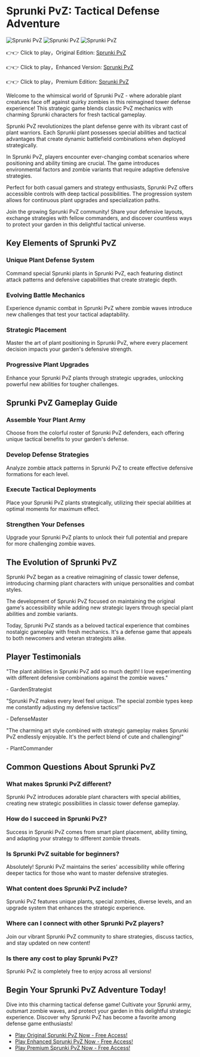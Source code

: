 # Sprunki PvZ: Tactical Defense Adventure

![Sprunki PvZ](https://raw.githubusercontent.com/Sprunki-PvZ-Unblock/.githubrefs/heads/main/sprunki-pvz.png "Sprunki PvZ")
![Sprunki PvZ](https://raw.githubusercontent.com/Sprunki-PvZ-Unblock/.githubrefs/heads/main/sprunki-pvz-2.png "Sprunki PvZ")
![Sprunki PvZ](https://raw.githubusercontent.com/Sprunki-PvZ-Unblock/.githubrefs/heads/main/sprunki-pvz-3.png "Sprunki PvZ")

👉👉 Click to play，Original Edition: [Sprunki PvZ](https://sprunksters.com/sprunki-pvz/ "Sprunki PvZ")

👉👉 Click to play，Enhanced Version: [Sprunki PvZ](https://sprunkiscrunkly.com/sprunki-pvz/ "Sprunki PvZ")

👉👉 Click to play，Premium Edition: [Sprunki PvZ](https://sprunkipyramixed.com/sprunki-pvz/ "Sprunki PvZ")

Welcome to the whimsical world of Sprunki PvZ - where adorable plant creatures face off against quirky zombies in this reimagined tower defense experience! This strategic game blends classic PvZ mechanics with charming Sprunki characters for fresh tactical gameplay.

Sprunki PvZ revolutionizes the plant defense genre with its vibrant cast of plant warriors. Each Sprunki plant possesses special abilities and tactical advantages that create dynamic battlefield combinations when deployed strategically.

In Sprunki PvZ, players encounter ever-changing combat scenarios where positioning and ability timing are crucial. The game introduces environmental factors and zombie variants that require adaptive defensive strategies.

Perfect for both casual gamers and strategy enthusiasts, Sprunki PvZ offers accessible controls with deep tactical possibilities. The progression system allows for continuous plant upgrades and specialization paths.

Join the growing Sprunki PvZ community! Share your defensive layouts, exchange strategies with fellow commanders, and discover countless ways to protect your garden in this delightful tactical universe.

## Key Elements of Sprunki PvZ

### Unique Plant Defense System

Command special Sprunki plants in Sprunki PvZ, each featuring distinct attack patterns and defensive capabilities that create strategic depth.

### Evolving Battle Mechanics

Experience dynamic combat in Sprunki PvZ where zombie waves introduce new challenges that test your tactical adaptability.

### Strategic Placement

Master the art of plant positioning in Sprunki PvZ, where every placement decision impacts your garden's defensive strength.

### Progressive Plant Upgrades

Enhance your Sprunki PvZ plants through strategic upgrades, unlocking powerful new abilities for tougher challenges.

## Sprunki PvZ Gameplay Guide

### Assemble Your Plant Army

Choose from the colorful roster of Sprunki PvZ defenders, each offering unique tactical benefits to your garden's defense.

### Develop Defense Strategies

Analyze zombie attack patterns in Sprunki PvZ to create effective defensive formations for each level.

### Execute Tactical Deployments

Place your Sprunki PvZ plants strategically, utilizing their special abilities at optimal moments for maximum effect.

### Strengthen Your Defenses

Upgrade your Sprunki PvZ plants to unlock their full potential and prepare for more challenging zombie waves.

## The Evolution of Sprunki PvZ

Sprunki PvZ began as a creative reimagining of classic tower defense, introducing charming plant characters with unique personalities and combat styles.

The development of Sprunki PvZ focused on maintaining the original game's accessibility while adding new strategic layers through special plant abilities and zombie variants.

Today, Sprunki PvZ stands as a beloved tactical experience that combines nostalgic gameplay with fresh mechanics. It's a defense game that appeals to both newcomers and veteran strategists alike.

## Player Testimonials

"The plant abilities in Sprunki PvZ add so much depth! I love experimenting with different defensive combinations against the zombie waves."

\- GardenStrategist

"Sprunki PvZ makes every level feel unique. The special zombie types keep me constantly adjusting my defensive tactics!"

\- DefenseMaster

"The charming art style combined with strategic gameplay makes Sprunki PvZ endlessly enjoyable. It's the perfect blend of cute and challenging!"

\- PlantCommander

## Common Questions About Sprunki PvZ

### What makes Sprunki PvZ different?

Sprunki PvZ introduces adorable plant characters with special abilities, creating new strategic possibilities in classic tower defense gameplay.

### How do I succeed in Sprunki PvZ?

Success in Sprunki PvZ comes from smart plant placement, ability timing, and adapting your strategy to different zombie threats.

### Is Sprunki PvZ suitable for beginners?

Absolutely! Sprunki PvZ maintains the series' accessibility while offering deeper tactics for those who want to master defensive strategies.

### What content does Sprunki PvZ include?

Sprunki PvZ features unique plants, special zombies, diverse levels, and an upgrade system that enhances the strategic experience.

### Where can I connect with other Sprunki PvZ players?

Join our vibrant Sprunki PvZ community to share strategies, discuss tactics, and stay updated on new content!

### Is there any cost to play Sprunki PvZ?

Sprunki PvZ is completely free to enjoy across all versions!

## Begin Your Sprunki PvZ Adventure Today!

Dive into this charming tactical defense game! Cultivate your Sprunki army, outsmart zombie waves, and protect your garden in this delightful strategic experience. Discover why Sprunki PvZ has become a favorite among defense game enthusiasts!

- [Play Original Sprunki PvZ Now - Free Access!](https://sprunksters.com/sprunki-pvz/)
- [Play Enhanced Sprunki PvZ Now - Free Access!](https://sprunkiscrunkly.com/sprunki-pvz/)
- [Play Premium Sprunki PvZ Now - Free Access!](https://sprunkipyramixed.com/sprunki-pvz/)

